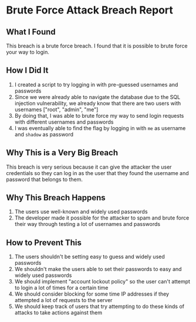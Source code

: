 # Brute Force Attack Breach Report

## What I Found

This breach is a brute force breach. I found that it is possible to brute force your way to login.

## How I Did It

1. I created a script to try logging in with pre-guessed usernames and passwords
2. Since we were already able to navigate the database due to the SQL injection vulnerability, we already know that there are two users with usernames ["root", "admin", "me"]
3. By doing that, I was able to brute force my way to send login requests with different usernames and passwords
4. I was eventually able to find the flag by logging in with `me` as username and `shadow` as password

## Why This is a Very Big Breach

This breach is very serious because it can give the attacker the user credentials so they can log in as the user that they found the username and password that belongs to them.

## Why This Breach Happens

1. The users use well-known and widely used passwords
2. The developer made it possible for the attacker to spam and brute force their way through testing a lot of usernames and passwords

## How to Prevent This

1. The users shouldn't be setting easy to guess and widely used passwords
2. We shouldn't make the users able to set their passwords to easy and widely used passwords
3. We should implement "account lockout policy" so the user can't attempt to login a lot of times for a certain time
4. We should consider blocking for some time IP addresses if they attempted a lot of requests to the server
5. We should keep track of users that try attempting to do these kinds of attacks to take actions against them